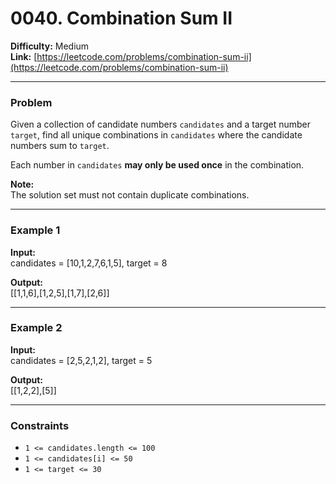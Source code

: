 # 0040. Combination Sum II

**Difficulty:** Medium  
**Link:** [https://leetcode.com/problems/combination-sum-ii](https://leetcode.com/problems/combination-sum-ii)

---

### Problem

Given a collection of candidate numbers `candidates` and a target number `target`, find all unique combinations in `candidates` where the candidate numbers sum to `target`.

Each number in `candidates` **may only be used once** in the combination.

**Note:**  
The solution set must not contain duplicate combinations.

---

### Example 1

**Input:**  
candidates = [10,1,2,7,6,1,5], target = 8

**Output:**  
[[1,1,6],[1,2,5],[1,7],[2,6]]

---

### Example 2

**Input:**  
candidates = [2,5,2,1,2], target = 5

**Output:**  
[[1,2,2],[5]]

---

### Constraints

- `1 <= candidates.length <= 100`
- `1 <= candidates[i] <= 50`
- `1 <= target <= 30`

